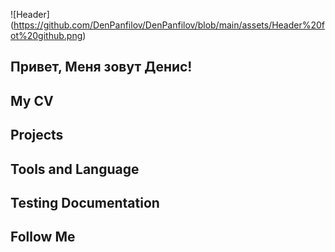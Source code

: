 ![Header] (https://github.com/DenPanfilov/DenPanfilov/blob/main/assets/Header%20fot%20github.png)

## Привет, Меня зовут Денис!

## My CV

## Projects

## Tools and Language

## Testing Documentation

## Follow Me



<!--
**DenPanfilov/DenPanfilov** is a ✨ _special_ ✨ repository because its `README.md` (this file) appears on your GitHub profile.

Here are some ideas to get you started:

- 🔭 I’m currently working on ...
- 🌱 I’m currently learning ...
- 👯 I’m looking to collaborate on ...
- 🤔 I’m looking for help with ...
- 💬 Ask me about ...
- 📫 How to reach me: ...
- 😄 Pronouns: ...
- ⚡ Fun fact: ...
-->
